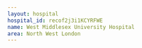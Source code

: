 ```yaml
---
layout: hospital
hospital_id: recof2j3i1KCYRFWE
name: West Middlesex University Hospital
area: North West London
---
```

